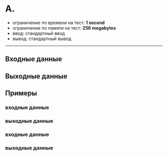 # A. 

- ограничение по времени на тест: **1 second**
- ограничение по памяти на тест: **256 megabytes**
- ввод: стандартный ввод
- вывод: стандартный вывод

---



## Входные данные


## Выходные данные


## Примеры
### входные данные

### выходные данные

### входные данные

### выходные данные
